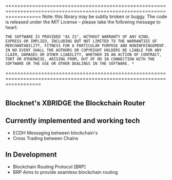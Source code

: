 #
========================================================================================================================
Note: this library may be subtly broken or buggy. The code is released under the MIT License – please take the following message to heart:

    THE SOFTWARE IS PROVIDED "AS IS", WITHOUT WARRANTY OF ANY KIND, EXPRESS OR IMPLIED, INCLUDING BUT NOT LIMITED TO THE WARRANTIES OF MERCHANTABILITY, FITNESS FOR A PARTICULAR PURPOSE AND NONINFRINGEMENT. IN NO EVENT SHALL THE AUTHORS OR COPYRIGHT HOLDERS BE LIABLE FOR ANY CLAIM, DAMAGES OR OTHER LIABILITY, WHETHER IN AN ACTION OF CONTRACT, TORT OR OTHERWISE, ARISING FROM, OUT OF OR IN CONNECTION WITH THE SOFTWARE OR THE USE OR OTHER DEALINGS IN THE SOFTWARE. *
========================================================================================================================
#
## Blocknet's XBRIDGE the Blockchain Router
## Currently implemented and working tech
- ECDH Messaging between blockchain's
- Cross Trading between Chains

## In Development
- Blockchain Routing Protocol [BRP]
- BRP Aims to provide seamless blockchain routing 

